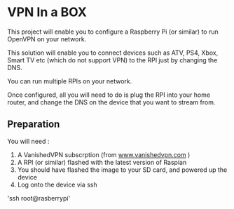 # VPN In a BOX
This project will enable you to configure a Raspberry Pi (or similar) to run OpenVPN on your network. 

This solution will enable you to connect devices such as ATV, PS4, Xbox, Smart TV etc (which do not support VPN) to the RPI just by changing the DNS.

You can run multiple RPIs on your network.

Once configured, all you will need to do is plug the RPI into your home router, and change the DNS on the device that you want to stream from.

## Preparation

You will need :

1) A VanishedVPN subscrption (from www.vanishedvpn.com )
2) A RPI (or similar) flashed with the latest version of Raspian
3) You should have flashed the image to your SD card, and powered up the device
4) Log onto the device via ssh

'ssh root@rasberrypi'


